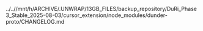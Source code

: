 ../..//mnt/h/ARCHIVE/.UNWRAP/13GB_FILES/backup_repository/DuRi_Phase3_Stable_2025-08-03/cursor_extension/node_modules/dunder-proto/CHANGELOG.md